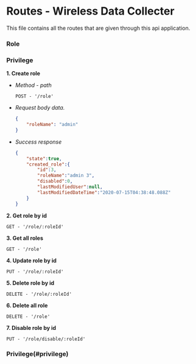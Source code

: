 # Routes - Wireless Data Collecter

 This file contains all the routes that are given through this api application.

### Role
### <a name="privilege">Privilege</a>

**1. Create role**
- *Method - path*
    ```
    POST - '/role'
    ```
- *Request body data.*
    ```json
    {
    	"roleName": "admin"
    }
    ```
- *Success response*
    ```json
    {
        "state":true,
        "created_role":{
            "id":3,
            "roleName":"admin 3",
            "disabled":0,
            "lastModifiedUser":null,
            "lastModifiedDateTime":"2020-07-15T04:38:48.088Z"
        }
    }

    ```

**2. Get role by id**
```
GET - '/role/:roleId'
```

**3. Get all roles**

    GET - '/role'

**4. Update role by id**

    PUT - '/role/:roleId'

**5. Delete role by id**

    DELETE - '/role/:roleId'

**6. Delete all role**

    DELETE - '/role'

**7. Disable role by id**

    PUT - '/role/disable/:roleId'
    
    
### Privilege(#privilege)
